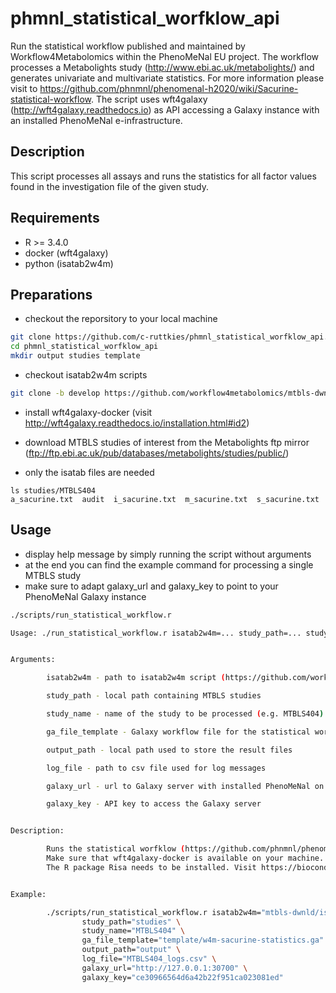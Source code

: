# phmnl_statistical_worfklow_api
Run the statistical workflow published and maintained by Workflow4Metabolomics within the PhenoMeNal EU project. The workflow processes a Metabolights study (http://www.ebi.ac.uk/metabolights/) and generates univariate and multivariate statistics. For more information please visit to https://github.com/phnmnl/phenomenal-h2020/wiki/Sacurine-statistical-workflow.
The script uses wft4galaxy (http://wft4galaxy.readthedocs.io) as API accessing a Galaxy instance with an installed PhenoMeNal e-infrastructure.

## Description
This script processes all assays and runs the statistics for all factor values found in the investigation file of the given study.

## Requirements
- R >= 3.4.0
- docker (wft4galaxy)
- python (isatab2w4m)

## Preparations
- checkout the reporsitory to your local machine<br>
```bash
git clone https://github.com/c-ruttkies/phmnl_statistical_worfklow_api.git
cd phmnl_statistical_worfklow_api
mkdir output studies template
```

- checkout isatab2w4m scripts<br>
```bash
git clone -b develop https://github.com/workflow4metabolomics/mtbls-dwnld
```

- install wft4galaxy-docker (visit http://wft4galaxy.readthedocs.io/installation.html#id2)

- download MTBLS studies of interest from the Metabolights ftp mirror (ftp://ftp.ebi.ac.uk/pub/databases/metabolights/studies/public/)
- only the isatab files are needed
```
ls studies/MTBLS404
a_sacurine.txt  audit  i_sacurine.txt  m_sacurine.txt  s_sacurine.txt
```

## Usage
- display help message by simply running the script without arguments
- at the end you can find the example command for processing a single MTBLS study
- make sure to adapt galaxy_url and galaxy_key to point to your PhenoMeNal Galaxy instance

```bash
./scripts/run_statistical_workflow.r 
```

```bash
Usage: ./run_statistical_workflow.r isatab2w4m=... study_path=... study_name=... ga_file_template=... output_path=... log_file=... galaxy_url=... galaxy_key=...


Arguments:

        isatab2w4m - path to isatab2w4m script (https://github.com/workflow4metabolomics/mtbls-dwnld/tree/develop)

        study_path - local path containing MTBLS studies

        study_name - name of the study to be processed (e.g. MTBLS404)

        ga_file_template - Galaxy workflow file for the statistical workflow

        output_path - local path used to store the result files

        log_file - path to csv file used for log messages

        galaxy_url - url to Galaxy server with installed PhenoMeNal on which to run the workflow

        galaxy_key - API key to access the Galaxy server


Description:

        Runs the statistical worfklow (https://github.com/phnmnl/phenomenal-h2020/wiki/Sacurine-statistical-workflow) using wft4galaxy.
        Make sure that wft4galaxy-docker is available on your machine. Visit http://wft4galaxy.readthedocs.io/installation.html#id2 for installation instructions.
        The R package Risa needs to be installed. Visit https://bioconductor.org/packages/release/bioc/html/Risa.html for installation instructions.


Example: 

        ./scripts/run_statistical_workflow.r isatab2w4m="mtbls-dwnld/isatab2w4m" \
                study_path="studies" \
                study_name="MTBLS404" \
                ga_file_template="template/w4m-sacurine-statistics.ga" \
                output_path="output" \
                log_file="MTBLS404_logs.csv" \
                galaxy_url="http://127.0.0.1:30700" \
                galaxy_key="ce30966564d6a42b22f951ca023081ed"
```

